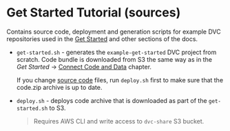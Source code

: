 # Get Started Tutorial (sources)

Contains source code, deployment and generation scripts for example DVC
repositories used in the [Get Started](https://dvc.org/doc/get-started) and
other sections of the docs.

- `get-started.sh` - generates the `example-get-started` DVC project from
  scratch. Code bundle is downloaded from S3 the same way as in the _Get
  Started_ -> [Connect Code and
  Data](https://dvc.org/doc/get-started/connect-code-and-data) chapter.

  If you change [source code](code/src/) files, run `deploy.sh` first to make
  sure that the code.zip archive is up to date.

- `deploy.sh` - deploys code archive that is downloaded as part of the
  `get-started.sh` to S3.
  > Requires AWS CLI and write access to `dvc-share` S3 bucket.
